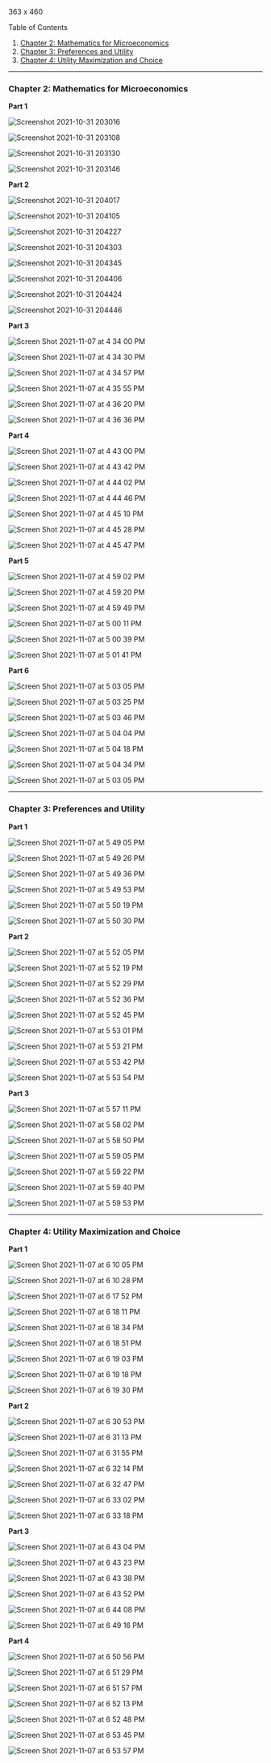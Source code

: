 
363 x 460

Table of Contents

1. [Chapter 2: Mathematics for Microeconomics](#Chapter-2-Mathematics-for-Microeconomics)
2. [Chapter 3: Preferences and Utility](#Chapter-3-Preferences-and-Utility)
3. [Chapter 4: Utility Maximization and Choice](#Chapter-4-Utility-Maximization-and-Choice)

---

### Chapter 2: Mathematics for Microeconomics

**Part 1**

![Screenshot 2021-10-31 203016](https://user-images.githubusercontent.com/31806435/139618146-5e76182d-437a-4250-947b-e7b12ca13b07.png)

![Screenshot 2021-10-31 203108](https://user-images.githubusercontent.com/31806435/139618150-bb3f4d1c-7bf3-4931-8173-58f21f79e2ac.png)

![Screenshot 2021-10-31 203130](https://user-images.githubusercontent.com/31806435/139618152-1e48cd14-8015-4469-a97a-ce1504d7c625.png)

![Screenshot 2021-10-31 203146](https://user-images.githubusercontent.com/31806435/139618154-c248b590-426a-4dcf-8ad1-02fb3be194d5.png)

**Part 2**

![Screenshot 2021-10-31 204017](https://user-images.githubusercontent.com/31806435/139618975-6e6e96d7-d9f1-4540-9876-d6aab0d32cec.png)

![Screenshot 2021-10-31 204105](https://user-images.githubusercontent.com/31806435/139618979-ac6493d1-d4ca-40a7-a1e1-c1953d5a231a.png)

![Screenshot 2021-10-31 204227](https://user-images.githubusercontent.com/31806435/139618987-cae12cde-29c5-432c-bfe5-a38ac56a895d.png)

![Screenshot 2021-10-31 204303](https://user-images.githubusercontent.com/31806435/139618992-9ccf4bbb-3e93-4673-b779-6658c5356f41.png)

![Screenshot 2021-10-31 204345](https://user-images.githubusercontent.com/31806435/139618995-1a80f474-8821-4e69-aed6-358a093ae6a0.png)

![Screenshot 2021-10-31 204406](https://user-images.githubusercontent.com/31806435/139619003-bd33c194-b4af-450b-b3d8-01264d673f91.png)

![Screenshot 2021-10-31 204424](https://user-images.githubusercontent.com/31806435/139619008-d36b3dbc-369b-4219-87ce-b4e243ec63f2.png)

![Screenshot 2021-10-31 204446](https://user-images.githubusercontent.com/31806435/139619010-113e6c63-c97d-4b96-9e85-7b5f80c7dcc6.png)

**Part 3**

![Screen Shot 2021-11-07 at 4 34 00 PM](https://user-images.githubusercontent.com/31806435/140668488-d339c459-8d7b-4a63-9eb5-6133892c14d3.png)

![Screen Shot 2021-11-07 at 4 34 30 PM](https://user-images.githubusercontent.com/31806435/140668491-c0f976d2-4182-4f61-bbc1-049d284c1b01.png)

![Screen Shot 2021-11-07 at 4 34 57 PM](https://user-images.githubusercontent.com/31806435/140668494-4a5ab25d-a7c2-45d3-86b3-08c5f282a0c3.png)

![Screen Shot 2021-11-07 at 4 35 55 PM](https://user-images.githubusercontent.com/31806435/140668498-800c908f-42d3-454a-84d8-419a9e3419e5.png)

![Screen Shot 2021-11-07 at 4 36 20 PM](https://user-images.githubusercontent.com/31806435/140668501-7d092485-dec3-4afa-b310-275606691fba.png)

![Screen Shot 2021-11-07 at 4 36 36 PM](https://user-images.githubusercontent.com/31806435/140668503-9aab8d51-45c7-4a4b-a4ea-b086c00b78f0.png)

**Part 4**

![Screen Shot 2021-11-07 at 4 43 00 PM](https://user-images.githubusercontent.com/31806435/140668808-9919df42-2c8f-4771-b141-ec91fe01fd30.png)

![Screen Shot 2021-11-07 at 4 43 42 PM](https://user-images.githubusercontent.com/31806435/140668812-7f22689d-feae-4944-a983-add2685702d6.png)

![Screen Shot 2021-11-07 at 4 44 02 PM](https://user-images.githubusercontent.com/31806435/140668818-910cdbed-e832-4803-a55a-f461302dfb02.png)

![Screen Shot 2021-11-07 at 4 44 46 PM](https://user-images.githubusercontent.com/31806435/140668822-1da3b662-874a-42e5-a879-9f70a1c25671.png)

![Screen Shot 2021-11-07 at 4 45 10 PM](https://user-images.githubusercontent.com/31806435/140668827-4bfbec12-3c07-4c4b-8dbd-741c904f533f.png)

![Screen Shot 2021-11-07 at 4 45 28 PM](https://user-images.githubusercontent.com/31806435/140668830-8746b221-46bb-41ce-a221-26a79e13a683.png)

![Screen Shot 2021-11-07 at 4 45 47 PM](https://user-images.githubusercontent.com/31806435/140668833-8c60252e-a56b-480d-9af9-218bf7d02257.png)

**Part 5**

![Screen Shot 2021-11-07 at 4 59 02 PM](https://user-images.githubusercontent.com/31806435/140669390-937b825c-748b-49c0-b994-e5bab2b7b809.png)

![Screen Shot 2021-11-07 at 4 59 20 PM](https://user-images.githubusercontent.com/31806435/140669393-d05c2735-1d49-48de-829c-96cc58f43fcc.png)

![Screen Shot 2021-11-07 at 4 59 49 PM](https://user-images.githubusercontent.com/31806435/140669400-8207994a-150c-4243-9827-aa350ef9dd21.png)

![Screen Shot 2021-11-07 at 5 00 11 PM](https://user-images.githubusercontent.com/31806435/140669402-1001e399-f457-4db6-ab6c-00d0370b956d.png)

![Screen Shot 2021-11-07 at 5 00 39 PM](https://user-images.githubusercontent.com/31806435/140669408-ff2f188e-cd03-4b5b-a3a7-c13ea766344e.png)

![Screen Shot 2021-11-07 at 5 01 41 PM](https://user-images.githubusercontent.com/31806435/140669412-4359b6fa-4d75-4c55-a8e7-5e119371874f.png)

**Part 6**

![Screen Shot 2021-11-07 at 5 03 05 PM](https://user-images.githubusercontent.com/31806435/140669585-8547a0a3-8524-4d90-8267-e237aed76637.png)

![Screen Shot 2021-11-07 at 5 03 25 PM](https://user-images.githubusercontent.com/31806435/140669587-93735f70-6d3a-47be-854e-43615ddf268a.png)

![Screen Shot 2021-11-07 at 5 03 46 PM](https://user-images.githubusercontent.com/31806435/140669589-5af79e51-5d79-47c4-b0c1-24c0819e890a.png)

![Screen Shot 2021-11-07 at 5 04 04 PM](https://user-images.githubusercontent.com/31806435/140669592-354ad5d0-d083-4ff7-af8f-d76e8006c334.png)

![Screen Shot 2021-11-07 at 5 04 18 PM](https://user-images.githubusercontent.com/31806435/140669595-b45124d4-ba38-4738-984c-89e647f3f3df.png)

![Screen Shot 2021-11-07 at 5 04 34 PM](https://user-images.githubusercontent.com/31806435/140669597-5e3614f3-22d1-49fe-9767-bece922eb2c5.png)

![Screen Shot 2021-11-07 at 5 03 05 PM](https://user-images.githubusercontent.com/31806435/140669585-8547a0a3-8524-4d90-8267-e237aed76637.png)

---

### Chapter 3: Preferences and Utility

**Part 1**

![Screen Shot 2021-11-07 at 5 49 05 PM](https://user-images.githubusercontent.com/31806435/140672208-df9bcdcf-6bf0-4f4c-8d62-42187d517e3c.png)

![Screen Shot 2021-11-07 at 5 49 26 PM](https://user-images.githubusercontent.com/31806435/140672212-6582c033-a7a2-4d53-91b6-43c797fd5ec0.png)

![Screen Shot 2021-11-07 at 5 49 36 PM](https://user-images.githubusercontent.com/31806435/140672219-82a98cb7-0767-41c7-8137-e7043ed365d1.png)

![Screen Shot 2021-11-07 at 5 49 53 PM](https://user-images.githubusercontent.com/31806435/140672226-8d4cb53c-9565-418b-aa0d-b2eefa0d7051.png)

![Screen Shot 2021-11-07 at 5 50 19 PM](https://user-images.githubusercontent.com/31806435/140672230-fa7c67fd-7b3c-4f04-afdd-ea394544dbaa.png)

![Screen Shot 2021-11-07 at 5 50 30 PM](https://user-images.githubusercontent.com/31806435/140672236-9d4ac5c7-0211-4b9c-92d0-527af6df0317.png)

**Part 2**

![Screen Shot 2021-11-07 at 5 52 05 PM](https://user-images.githubusercontent.com/31806435/140672500-8b02de0d-9ad3-498c-bc5b-a8008461f1c4.png)

![Screen Shot 2021-11-07 at 5 52 19 PM](https://user-images.githubusercontent.com/31806435/140672507-5f0d713f-9103-47fa-a9e9-0322efa769b4.png)

![Screen Shot 2021-11-07 at 5 52 29 PM](https://user-images.githubusercontent.com/31806435/140672514-f3b0d234-fea1-438f-b53b-9cc8600b5cf2.png)

![Screen Shot 2021-11-07 at 5 52 36 PM](https://user-images.githubusercontent.com/31806435/140672522-226c5e64-77b0-4532-b7a9-7c4a9906ebf4.png)

![Screen Shot 2021-11-07 at 5 52 45 PM](https://user-images.githubusercontent.com/31806435/140672529-048b76ea-9c0f-494f-ac73-d1663c636de4.png)

![Screen Shot 2021-11-07 at 5 53 01 PM](https://user-images.githubusercontent.com/31806435/140672536-829d8afc-776d-41a0-a566-627f2248bc97.png)

![Screen Shot 2021-11-07 at 5 53 21 PM](https://user-images.githubusercontent.com/31806435/140672544-e8e32fa2-22d6-43f4-9424-b612e9d5cddb.png)

![Screen Shot 2021-11-07 at 5 53 42 PM](https://user-images.githubusercontent.com/31806435/140672549-33b373cb-ad36-4c1f-825f-fda5a183d6e2.png)

![Screen Shot 2021-11-07 at 5 53 54 PM](https://user-images.githubusercontent.com/31806435/140672556-c480bae9-a99f-42f4-bd55-cc8fe6af8629.png)

**Part 3**

![Screen Shot 2021-11-07 at 5 57 11 PM](https://user-images.githubusercontent.com/31806435/140673193-9e5e77b4-9cfb-4828-853f-ad83871fe620.png)

![Screen Shot 2021-11-07 at 5 58 02 PM](https://user-images.githubusercontent.com/31806435/140673040-43e6886b-14c5-40d3-bc23-ffcbc96a8641.png)

![Screen Shot 2021-11-07 at 5 58 50 PM](https://user-images.githubusercontent.com/31806435/140673054-0b78619e-75d6-40de-8e50-86bf650c079d.png)

![Screen Shot 2021-11-07 at 5 59 05 PM](https://user-images.githubusercontent.com/31806435/140673059-0e4f8c0b-aa44-42e3-8fb2-b6181fc04af1.png)

![Screen Shot 2021-11-07 at 5 59 22 PM](https://user-images.githubusercontent.com/31806435/140673061-adeefcfb-f85f-4db2-8d1f-1864ad5af565.png)

![Screen Shot 2021-11-07 at 5 59 40 PM](https://user-images.githubusercontent.com/31806435/140673065-d33fb174-671b-4cd9-bd11-04aec4ef74f5.png)

![Screen Shot 2021-11-07 at 5 59 53 PM](https://user-images.githubusercontent.com/31806435/140673068-79b734cf-81ee-4866-98a5-ace96360b101.png)

---

### Chapter 4: Utility Maximization and Choice

**Part 1**

![Screen Shot 2021-11-07 at 6 10 05 PM](https://user-images.githubusercontent.com/31806435/140674427-67d18098-ecfa-4340-9f6c-1f9415ea63e4.png)

![Screen Shot 2021-11-07 at 6 10 28 PM](https://user-images.githubusercontent.com/31806435/140674439-520ccb52-a029-43f9-ba42-38b65b0bde27.png)

![Screen Shot 2021-11-07 at 6 17 52 PM](https://user-images.githubusercontent.com/31806435/140674448-a0ae8e8b-c7be-4310-a795-86bf48d1e27d.png)

![Screen Shot 2021-11-07 at 6 18 11 PM](https://user-images.githubusercontent.com/31806435/140674452-784276cb-1705-42b5-93c6-28d5442e5f54.png)

![Screen Shot 2021-11-07 at 6 18 34 PM](https://user-images.githubusercontent.com/31806435/140674456-41d821eb-ae9b-4099-9621-eb8c42118528.png)

![Screen Shot 2021-11-07 at 6 18 51 PM](https://user-images.githubusercontent.com/31806435/140674465-ab306ae8-e872-4e81-a93f-1f2bc90c6b18.png)

![Screen Shot 2021-11-07 at 6 19 03 PM](https://user-images.githubusercontent.com/31806435/140674475-bdda2e26-40e7-4d64-b9f8-6ee4798dd400.png)

![Screen Shot 2021-11-07 at 6 19 18 PM](https://user-images.githubusercontent.com/31806435/140674479-511ea579-75c1-4022-a0a2-6f216b84989b.png)

![Screen Shot 2021-11-07 at 6 19 30 PM](https://user-images.githubusercontent.com/31806435/140674482-c5f5372c-e396-4304-bcf6-4bc5362d453c.png)

**Part 2**

![Screen Shot 2021-11-07 at 6 30 53 PM](https://user-images.githubusercontent.com/31806435/140675360-32c8d332-6929-4152-ac11-83680cafa18e.png)

![Screen Shot 2021-11-07 at 6 31 13 PM](https://user-images.githubusercontent.com/31806435/140675368-82f5693b-3e8b-48c5-81df-212ee01944f1.png)

![Screen Shot 2021-11-07 at 6 31 55 PM](https://user-images.githubusercontent.com/31806435/140675374-afbc22d3-8a1f-4568-bc7f-b4024fef9a56.png)

![Screen Shot 2021-11-07 at 6 32 14 PM](https://user-images.githubusercontent.com/31806435/140675378-5cb25e41-a75f-48e2-90bc-798f3d9b766d.png)

![Screen Shot 2021-11-07 at 6 32 47 PM](https://user-images.githubusercontent.com/31806435/140675384-b965f9d5-a1dc-480d-8676-e0f8eb02055e.png)

![Screen Shot 2021-11-07 at 6 33 02 PM](https://user-images.githubusercontent.com/31806435/140675392-e39b2599-c323-4c01-9193-ff84606edd1e.png)

![Screen Shot 2021-11-07 at 6 33 18 PM](https://user-images.githubusercontent.com/31806435/140675395-0841e882-bea0-4201-a9c5-91decb93f8fa.png)

**Part 3**

![Screen Shot 2021-11-07 at 6 43 04 PM](https://user-images.githubusercontent.com/31806435/140676548-8fb4a263-8004-4375-bea7-de2c5df1d00b.png)

![Screen Shot 2021-11-07 at 6 43 23 PM](https://user-images.githubusercontent.com/31806435/140676554-8945b1e3-a49c-4122-938d-cf93ecfa7f12.png)

![Screen Shot 2021-11-07 at 6 43 38 PM](https://user-images.githubusercontent.com/31806435/140676558-acf95d23-5363-4cf1-b16f-76be7b828f91.png)

![Screen Shot 2021-11-07 at 6 43 52 PM](https://user-images.githubusercontent.com/31806435/140676563-89ce3945-f471-4b78-a8f9-e19aa6d44d4d.png)

![Screen Shot 2021-11-07 at 6 44 08 PM](https://user-images.githubusercontent.com/31806435/140676566-daec64a2-294e-46cc-8782-60cad87cbe97.png)

![Screen Shot 2021-11-07 at 6 49 16 PM](https://user-images.githubusercontent.com/31806435/140676571-13a09d91-ec9c-4381-96ff-84d04aba3fd1.png)

**Part 4**

![Screen Shot 2021-11-07 at 6 50 56 PM](https://user-images.githubusercontent.com/31806435/140676962-bbf61c51-0e39-4506-a1e9-1277d2bb50cf.png)

![Screen Shot 2021-11-07 at 6 51 29 PM](https://user-images.githubusercontent.com/31806435/140676974-5d551a6d-81c3-43a2-8cec-c721ae7cb36d.png)

![Screen Shot 2021-11-07 at 6 51 57 PM](https://user-images.githubusercontent.com/31806435/140676978-3b151c89-2f0f-423e-b91a-318122a67cc7.png)

![Screen Shot 2021-11-07 at 6 52 13 PM](https://user-images.githubusercontent.com/31806435/140676981-c55725ba-4ed2-443a-ae53-c268cc3bf511.png)

![Screen Shot 2021-11-07 at 6 52 48 PM](https://user-images.githubusercontent.com/31806435/140676988-183e62cd-0f35-480b-b07d-de9fbb82266d.png)

![Screen Shot 2021-11-07 at 6 53 45 PM](https://user-images.githubusercontent.com/31806435/140676995-71d94804-18aa-48b0-93f5-92ce0282b80a.png)

![Screen Shot 2021-11-07 at 6 53 57 PM](https://user-images.githubusercontent.com/31806435/140676998-fa3d3e57-734c-4cab-8b41-769852c196fb.png)



















